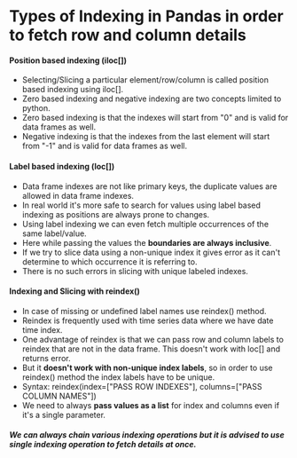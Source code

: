 # Types of Indexing in Pandas in order to fetch row and column details

#### Position based indexing (iloc[])

* Selecting/Slicing a particular element/row/column is called position based indexing using iloc[].
* Zero based indexing and negative indexing are two concepts limited to python.
* Zero based indexing is that the indexes will start from "0" and is valid for data frames as well.
* Negative indexing is that the indexes from the last element will start from "-1" and is valid for data frames as well.

#### Label based indexing (loc[])

* Data frame indexes are not like primary keys, the duplicate values are allowed in data frame indexes.
* In real world it's more safe to search for values using label based indexing as positions are always prone to changes.
* Using label indexing we can even fetch multiple occurrences of the same label/value.
* Here while passing the values the **boundaries are always inclusive**.
* If we try to slice data using a non-unique index it gives error as it can't determine to which occurrence it is referring to.
* There is no such errors in slicing with unique labeled indexes.

#### Indexing and Slicing with reindex()

* In case of missing or undefined label names use reindex() method.
* Reindex is frequently used with time series data where we have date time index.
* One advantage of reindex is that we can pass row and column labels to reindex that are not in the data frame. This doesn't work with loc[] and returns error.
* But it **doesn't work with non-unique index labels**, so in order to use reindex() method the index labels have to be unique.
* Syntax: reindex(index=["PASS ROW INDEXES"], columns=["PASS COLUMN NAMES"])
* We need to always **pass values as a list** for index and columns even if it's a single parameter.

##### *We can always chain various indexing operations but it is advised to use single indexing operation to fetch details at once.*
